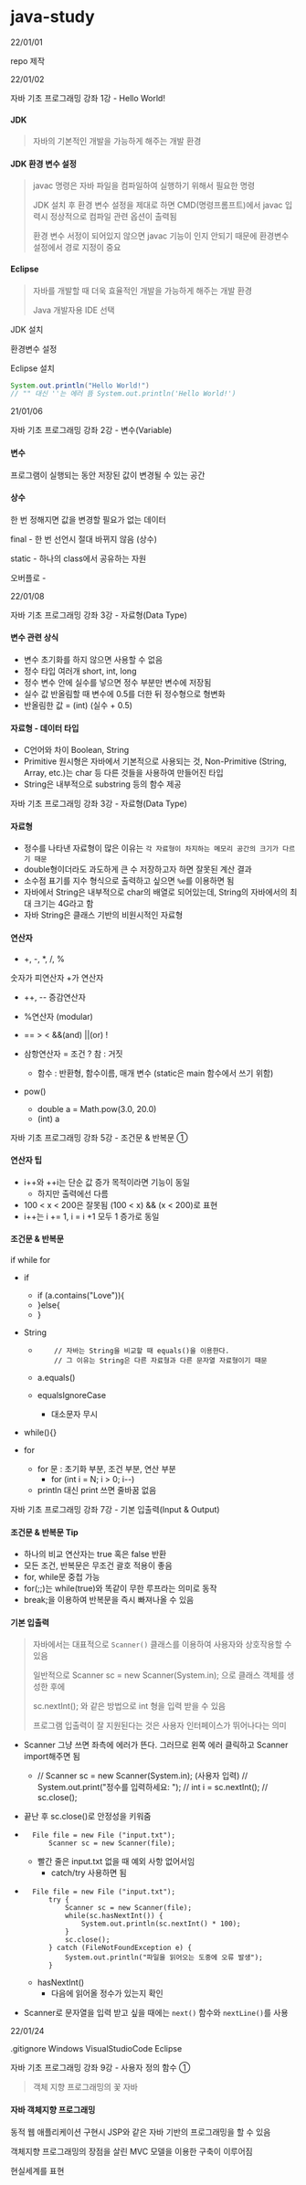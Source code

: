 # java-study

22/01/01

repo 제작



22/01/02

자바 기초 프로그래밍 강좌 1강 - Hello World!

#### JDK

> 자바의 기본적인 개발을 가능하게 해주는 개발 환경



#### JDK 환경 변수 설정

> javac 명령은 자바 파일을 컴파일하여 실행하기 위해서 필요한 명령
>
> JDK 설치 후 환경 변수 설정을 제대로 하면 CMD(명령프롬프트)에서 javac 입력시 정상적으로 컴파일 관련 옵션이 출력됨
>
> 환경 변수 서정이 되어있지 않으면 javac 기능이 인지 안되기 때문에 환경변수 설정에서 경로 지정이 중요



#### Eclipse

> 자바를 개발할 때 더욱 효율적인 개발을 가능하게 해주는 개발 환경
>
> Java 개발자용 IDE 선택



JDK 설치

환경변수 설정

Eclipse 설치

```java
System.out.println("Hello World!")
// "" 대신 ''는 에러 뜸 System.out.println('Hello World!')
```



21/01/06

자바 기초 프로그래밍 강좌 2강 - 변수(Variable)

#### 변수

프로그램이 실행되는 동안 저장된 값이 변경될 수 있는 공간



#### 상수

한 번 정해지면 값을 변경할 필요가 없는 데이터



final - 한 번 선언시 절대 바뀌지 않음 (상수)

static - 하나의 class에서 공유하는 자원

오버플로 - 



22/01/08

자바 기초 프로그래밍 강좌 3강 - 자료형(Data Type)

#### 변수 관련 상식

- 변수 초기화를 하지 않으면 사용할 수 없음
- 정수 타입 여러개 short, int, long
- 정수 변수 안에 실수를 넣으면 정수 부분만 변수에 저장됨
- 실수 값 반올림할 때 변수에 0.5를 더한 뒤 정수형으로 형변화
- 반올림한 값 = (int) (실수 + 0.5)



#### 자료형 - 데이터 타입

- C언어와 차이 Boolean, String
- Primitive 원시형은 자바에서 기본적으로 사용되는 것, Non-Primitive (String, Array, etc.)는 char 등 다른 것들을 사용하여 만들어진 타입
- String은 내부적으로 substring 등의 함수 제공



자바 기초 프로그래밍 강좌 3강 - 자료형(Data Type)



#### 자료형

- 정수를 나타낸 자료형이 많은 이유는 `각 자료형이 차지하는 메모리 공간의 크기가 다르기 때문`
- double형이더라도 과도하게 큰 수 저장하고자 하면 잘못된 계산 결과
- 소수점 표기를 지수 형식으로 출력하고 싶으면 `%e`를 이용하면 됨
- 자바에서 String은 내부적으로 char의 배열로 되어있는데, String의 자바에서의 최대 크기는 4G라고 함
- 자바 String은 클래스 기반의 비원시적인 자료형



#### 연산자

- +, -, *, /, %

숫자가 피연산자 +가 연산자



- ++, -- 증감연산자

- %연산자 (modular)

- == > < &&(and) ||(or) !

- 삼항연산자 = 조건 ? 참 : 거짓
  - 함수 : 반환형, 함수이름, 매개 변수 (static은 main 함수에서 쓰기 위함)

- pow()
  - double a = Math.pow(3.0, 20.0)
  - (int) a



자바 기초 프로그래밍 강좌 5강 - 조건문 & 반복문 ①

#### 연산자 팁

- i++와 ++i는 단순 값 증가 목적이라면 기능이 동일
  - 하지만 출력에선 다름
- 100 < x < 200은 잘못됨 (100 < x) && (x < 200)로 표현
- i++는 i += 1, i = i +1 모두 1 증가로 동일



#### 조건문 & 반복문

if while for

- if

  - if (a.contains("Love")){
  - }else{
  - }

- String

  - 		// 자바는 String을 비교할 때 equals()을 이용한다.
      		// 그 이유는 String은 다른 자료형과 다른 문자열 자료형이기 때문

  - a.equals()

  - equalsIgnoreCase

    - 대소문자 무시

- while(){}

- for

  - for 문 : 초기화 부분, 조건 부분, 연산 부분
    - for (int i = N; i > 0; i--)
  - println 대신 print 쓰면 줄바꿈 없음





자바 기초 프로그래밍 강좌 7강 - 기본 입출력(Input & Output)

#### 조건문 & 반복문 Tip

- 하나의 비교 연산자는 true 혹은 false 반환
- 모든 조건, 반복문은 무조건 괄호 적용이 좋음
- for, while문 중첩 가능
- for(;;)는 while(true)와 똑같이 무한 루프라는 의미로 동작
- break;을 이용하여 반복문을 즉시 빠져나올 수 있음



#### 기본 입출력

> 자바에서는 대표적으로 `Scanner()` 클래스를 이용하여 사용자와 상호작용할 수 있음
>
> 일반적으로 Scanner sc = new Scanner(System.in); 으로 클래스 객체를 생성한 후에
>
> sc.nextInt(); 와 같은 방법으로 int 형을 입력 받을 수 있음
>
> 프로그램 입출력이 잘 지원된다는 것은 사용자 인터페이스가 뛰어나다는 의미

- Scanner 그냥 쓰면 좌측에 에러가 뜬다. 그러므로 왼쪽 에러 클릭하고 Scanner import해주면 됨

  - //		Scanner sc = new Scanner(System.in); (사용자 입력)
    //		System.out.print("정수를 입력하세요: ");
    //		int i = sc.nextInt();
    //		sc.close();

- 끝난 후 sc.close()로 안정성을 키워줌

- 		File file = new File ("input.txt");
    		Scanner sc = new Scanner(file);

  - 빨간 줄은 input.txt 없을 때 예외 사항 없어서임
    - catch/try 사용하면 됨

- 		File file = new File ("input.txt");
    		try {
    			Scanner sc = new Scanner(file);
    			while(sc.hasNextInt()) {
    				System.out.println(sc.nextInt() * 100);
    			}
    			sc.close();
    		} catch (FileNotFoundException e) {
    			System.out.println("파일을 읽어오는 도중에 오류 발생");
    		}

  - hasNextInt()
    - 다음에 읽어올 정수가 있는지 확인

- Scanner로 문자열을 입력 받고 싶을 때에는 `next()` 함수와 `nextLine()`를 사용



22/01/24

.gitignore Windows VisualStudioCode Eclipse



자바 기초 프로그래밍 강좌 9강 - 사용자 정의 함수 ①

> 객체 지향 프로그래밍의 꽃 자바

#### 자바 객체지향 프로그래밍

동적 웹 애플리케이션 구현시 JSP와 같은 자바 기반의 프로그래밍을 할 수 있음

객체지향 프로그래밍의 장점을 살린 MVC 모델을 이용한 구축이 이루어짐

현실세계를 표현

